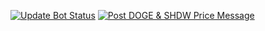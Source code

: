 [![Update Bot Status](https://github.com/SlawSimulation/crypto-discord-tracker/actions/workflows/update-status.yml/badge.svg)](https://github.com/SlawSimulation/crypto-discord-tracker/actions/workflows/update-status.yml) [![Post DOGE & SHDW Price Message](https://github.com/SlawSimulation/crypto-discord-tracker/actions/workflows/post-message.yml/badge.svg)](https://github.com/SlawSimulation/crypto-discord-tracker/actions/workflows/post-message.yml)
